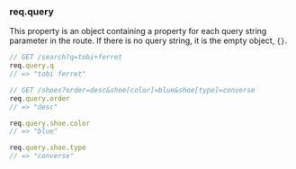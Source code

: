 <h3 id='req.query'>req.query</h3>

This property is an object containing a property for each query string parameter in the route.
If there is no query string, it is the empty object, `{}`.

```js
// GET /search?q=tobi+ferret
req.query.q
// => "tobi ferret"

// GET /shoes?order=desc&shoe[color]=blue&shoe[type]=converse
req.query.order
// => "desc"

req.query.shoe.color
// => "blue"

req.query.shoe.type
// => "converse"
```
